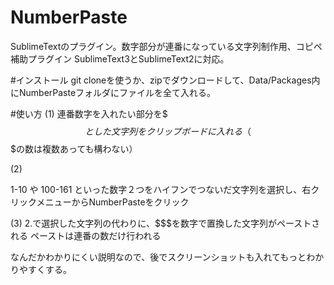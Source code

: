 NumberPaste
===========

SublimeTextのプラグイン。数字部分が連番になっている文字列制作用、コピペ補助プラグイン
SublimeText3とSublimeText2に対応。

#インストール
  git cloneを使うか、zipでダウンロードして、Data/Packages内にNumberPasteフォルダにファイルを全て入れる。

#使い方
(1)
連番数字を入れたい部分を$$$とした文字列をクリップボードに入れる
（$$$の数は複数あっても構わない）

(2)

1-10 や 100-161
といった数字２つをハイフンでつないだ文字列を選択し、右クリックメニューからNumberPasteをクリック

(3)
2.で選択した文字列の代わりに、$$$を数字で置換した文字列がペーストされる
ペーストは連番の数だけ行われる


なんだかわかりにくい説明なので、後でスクリーンショットも入れてもっとわかりやすくする。
